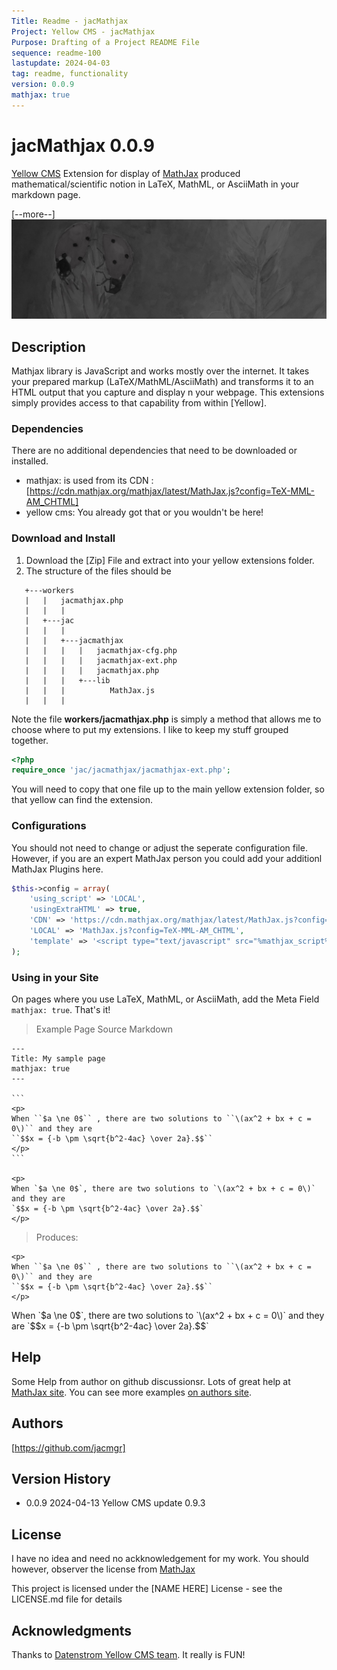 ```yaml
---
Title: Readme - jacMathjax 
Project: Yellow CMS - jacMathjax
Purpose: Drafting of a Project README File 
sequence: readme-100
lastupdate: 2024-04-03
tag: readme, functionality
version: 0.0.9
mathjax: true
---
```

[Yellow CMS]: https://datenstrom.se/yellow/
[MathJax]: https://mathjax.org/

# jacMathjax 0.0.9

[Yellow CMS] Extension for display of [MathJax] produced mathematical/scientific notion in LaTeX, MathML, or AsciiMath in your markdown page.

[--more--]
![jacMathJax a Yellow CMS Extension](images/screenshot-jacmathjax.jpg)

## Description
Mathjax library is JavaScript and works mostly over the internet. It takes your prepared markup (LaTeX/MathML/AsciiMath) and transforms it to an HTML output that you capture and display n your webpage.  This extensions simply provides access to that capability from within [Yellow].

### Dependencies

There are no additional dependencies that need to be downloaded or installed.

- mathjax: is used from its CDN : [https://cdn.mathjax.org/mathjax/latest/MathJax.js?config=TeX-MML-AM_CHTML]
- yellow cms: You already got that or you wouldn't be here!

### Download and Install

1. Download the [Zip] File and extract into your yellow extensions folder.
2. The structure of the files should be

```
   +---workers
   |   |   jacmathjax.php
   |   |   |   
   |   +---jac
   |   |   |       
   |   |   +---jacmathjax
   |   |   |   |   jacmathjax-cfg.php
   |   |   |   |   jacmathjax-ext.php
   |   |   |   |   jacmathjax.php
   |   |   |   +---lib
   |   |   |          MathJax.js
   |   |   |           
```

Note the file **workers/jacmathjax.php** is simply a method that allows me to choose where to put my extensions.  I like to keep my stuff grouped together.

```php
<?php
require_once 'jac/jacmathjax/jacmathjax-ext.php';
```

You will need to copy that one file up to the main yellow extension folder, so that yellow can find the extension.

### Configurations

You should not need to change or adjust the seperate configuration file.  However, if you are an expert MathJax person you could add your additionl MathJax Plugins here.

```php
$this->config = array(
	'using_script' => 'LOCAL',
	'usingExtraHTML' => true,
    'CDN' => 'https://cdn.mathjax.org/mathjax/latest/MathJax.js?config=TeX-MML-AM_CHTML',
    'LOCAL' => 'MathJax.js?config=TeX-MML-AM_CHTML',
	'template' => '<script type="text/javascript" src="%mathjax_script%"></script>',
);
```

### Using in your Site

On pages where you use LaTeX, MathML, or AsciiMath, add the Meta Field `mathjax: true`.  That's it!

> Example Page Source Markdown
~~~
---
Title: My sample page
mathjax: true
---

```
<p>
When ``$a \ne 0$`` , there are two solutions to ``\(ax^2 + bx + c = 0\)`` and they are
``$$x = {-b \pm \sqrt{b^2-4ac} \over 2a}.$$``
</p>
```

<p>
When `$a \ne 0$`, there are two solutions to `\(ax^2 + bx + c = 0\)` and they are
`$$x = {-b \pm \sqrt{b^2-4ac} \over 2a}.$$`
</p>
~~~

> Produces:

```
<p>
When ``$a \ne 0$`` , there are two solutions to ``\(ax^2 + bx + c = 0\)`` and they are
``$$x = {-b \pm \sqrt{b^2-4ac} \over 2a}.$$``
</p>
```

<p>
When `$a \ne 0$`, there are two solutions to `\(ax^2 + bx + c = 0\)` and they are
`$$x = {-b \pm \sqrt{b^2-4ac} \over 2a}.$$`
</p>


## Help

Some Help from author on github discussionsr. 
Lots of great help at [MathJax site][MathJax]. 
You can see more examples [on authors site](https://urichip.com/posts/using-mathjax?source=true).

## Authors

[https://github.com/jacmgr]


## Version History

* 0.0.9 2024-04-13  Yellow CMS update 0.9.3

## License

I have no idea and need no ackknowledgement for my work.  You should however, observer the license from [MathJax](https://docs.mathjax.org/en/latest/misc/faq.html#faq-license)


This project is licensed under the [NAME HERE] License - see the LICENSE.md file for details

## Acknowledgments

Thanks to [Datenstrom Yellow CMS team](https://datenstrom.se/yellow/).  It really is FUN!
